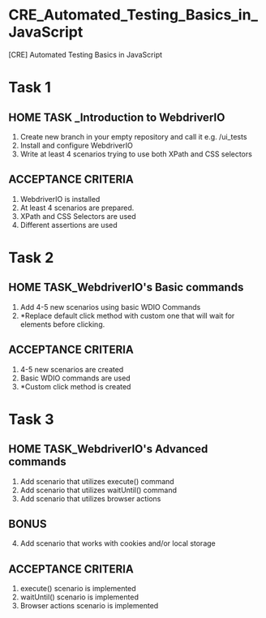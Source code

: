 # CRE_Automated_Testing_Basics_in_JavaScript
[CRE]  Automated Testing Basics in JavaScript  


# Task 1 

## HOME TASK _Introduction to WebdriverIO
1. Create new branch in your empty repository and call it e.g. /ui_tests
2. Install and configure WebdriverIO
3. Write at least 4 scenarios trying to use both XPath and CSS selectors
 




## ACCEPTANCE CRITERIA 
1.  WebdriverIO is installed
2.  At least 4 scenarios are prepared. 
3. XPath and CSS Selectors are used
4.  Different assertions are used


# Task 2

## HOME TASK_WebdriverIO's Basic commands 

1.    Add 4-5 new scenarios using basic WDIO Commands
2.    *Replace default click method with custom one that will wait for elements before clicking. 




## ACCEPTANCE CRITERIA 
1.    4-5 new scenarios are created
2.    Basic WDIO commands are used
3. *Custom click method is created


# Task 3

## HOME TASK_WebdriverIO's Advanced commands
1.    Add scenario that utilizes execute() command
2.    Add scenario that utilizes waitUntil() command
3.    Add scenario that utilizes browser actions




## BONUS
4.    Add scenario that works with cookies and/or local storage



## ACCEPTANCE CRITERIA
1.    execute() scenario is implemented
2.    waitUntil() scenario is implemented
3.    Browser actions scenario is implemented
